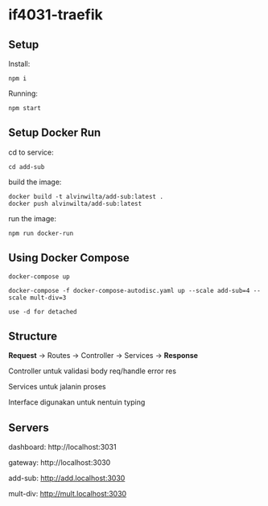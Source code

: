 # if4031-traefik

## Setup

Install:

```
npm i
```

Running:

```
npm start
```

## Setup Docker Run

cd to service:

```
cd add-sub
```

build the image:

```
docker build -t alvinwilta/add-sub:latest .
docker push alvinwilta/add-sub:latest
```

run the image:

```
npm run docker-run
```

## Using Docker Compose

```
docker-compose up

docker-compose -f docker-compose-autodisc.yaml up --scale add-sub=4 --scale mult-div=3

use -d for detached
```

## Structure

**Request** &rarr; Routes &rarr; Controller &rarr; Services &rarr; **Response**

Controller untuk validasi body req/handle error res

Services untuk jalanin proses

Interface digunakan untuk nentuin typing

## Servers

dashboard: http://localhost:3031

gateway: http://localhost:3030

add-sub: http://add.localhost:3030

mult-div: http://mult.localhost:3030

